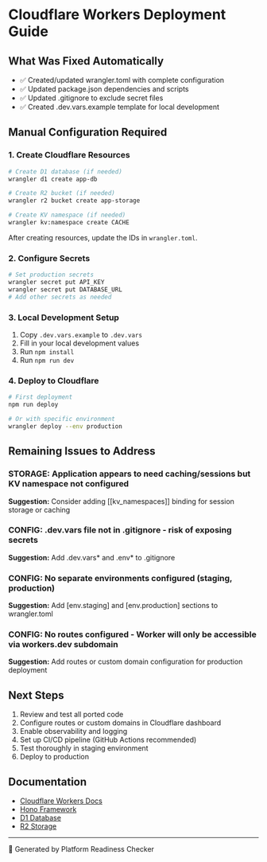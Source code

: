 # Cloudflare Workers Deployment Guide

## What Was Fixed Automatically

- ✅ Created/updated wrangler.toml with complete configuration
- ✅ Updated package.json dependencies and scripts
- ✅ Updated .gitignore to exclude secret files
- ✅ Created .dev.vars.example template for local development

## Manual Configuration Required

### 1. Create Cloudflare Resources

```bash
# Create D1 database (if needed)
wrangler d1 create app-db

# Create R2 bucket (if needed)
wrangler r2 bucket create app-storage

# Create KV namespace (if needed)
wrangler kv:namespace create CACHE
```

After creating resources, update the IDs in `wrangler.toml`.

### 2. Configure Secrets

```bash
# Set production secrets
wrangler secret put API_KEY
wrangler secret put DATABASE_URL
# Add other secrets as needed
```

### 3. Local Development Setup

1. Copy `.dev.vars.example` to `.dev.vars`
2. Fill in your local development values
3. Run `npm install`
4. Run `npm run dev`

### 4. Deploy to Cloudflare

```bash
# First deployment
npm run deploy

# Or with specific environment
wrangler deploy --env production
```

## Remaining Issues to Address


### STORAGE: Application appears to need caching/sessions but KV namespace not configured
**Suggestion:** Consider adding [[kv_namespaces]] binding for session storage or caching


### CONFIG: .dev.vars file not in .gitignore - risk of exposing secrets
**Suggestion:** Add .dev.vars* and .env* to .gitignore


### CONFIG: No separate environments configured (staging, production)
**Suggestion:** Add [env.staging] and [env.production] sections to wrangler.toml


### CONFIG: No routes configured - Worker will only be accessible via workers.dev subdomain
**Suggestion:** Add routes or custom domain configuration for production deployment


## Next Steps

1. Review and test all ported code
2. Configure routes or custom domains in Cloudflare dashboard
3. Enable observability and logging
4. Set up CI/CD pipeline (GitHub Actions recommended)
5. Test thoroughly in staging environment
6. Deploy to production

## Documentation

- [Cloudflare Workers Docs](https://developers.cloudflare.com/workers/)
- [Hono Framework](https://hono.dev/)
- [D1 Database](https://developers.cloudflare.com/d1/)
- [R2 Storage](https://developers.cloudflare.com/r2/)

---

🤖 Generated by Platform Readiness Checker
